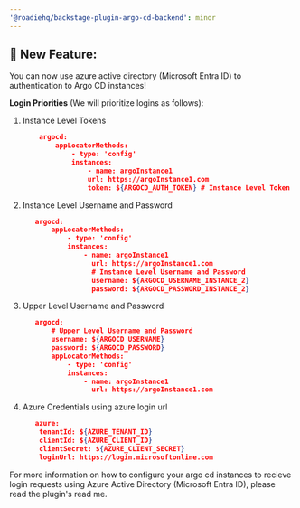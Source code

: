 ```yaml
---
'@roadiehq/backstage-plugin-argo-cd-backend': minor
---
```


## 🚀 New Feature:

You can now use azure active directory (Microsoft Entra ID) to authentication to Argo CD instances!

**Login Priorities** (We will prioritize logins as follows):

1. Instance Level Tokens

   ```json
       argocd:
           appLocatorMethods:
               - type: 'config'
               instances:
                   - name: argoInstance1
                   url: https://argoInstance1.com
                   token: ${ARGOCD_AUTH_TOKEN} # Instance Level Token
   ```

2. Instance Level Username and Password

   ```json
      argocd:
          appLocatorMethods:
              - type: 'config'
              instances:
                  - name: argoInstance1
                    url: https://argoInstance1.com
                    # Instance Level Username and Password
                    username: ${ARGOCD_USERNAME_INSTANCE_2}
                    password: ${ARGOCD_PASSWORD_INSTANCE_2}
   ```

3. Upper Level Username and Password

   ```json
      argocd:
          # Upper Level Username and Password
          username: ${ARGOCD_USERNAME}
          password: ${ARGOCD_PASSWORD}
          appLocatorMethods:
              - type: 'config'
              instances:
                  - name: argoInstance1
                    url: https://argoInstance1.com
   ```

4. Azure Credentials using azure login url

   ```json
      azure:
       tenantId: ${AZURE_TENANT_ID}
       clientId: ${AZURE_CLIENT_ID}
       clientSecret: ${AZURE_CLIENT_SECRET}
       loginUrl: https://login.microsoftonline.com
   ```

For more information on how to configure your argo cd instances to recieve login requests using Azure Active Directory (Microsoft Entra ID), please read the plugin's read me.
